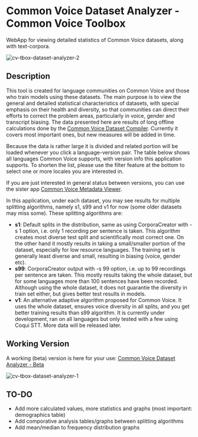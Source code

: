 # Common Voice Dataset Analyzer - Common Voice Toolbox

WebApp for viewing detailed statistics of Common Voice datasets, along with text-corpora.

![cv-tbox-dataset-analyzer-2](https://user-images.githubusercontent.com/8849617/196783472-c6267eaf-40e5-4cc6-b505-37c925775330.png)

## Description

This tool is created for language communities on Common Voice and those who train models using these datasets. The main purpose is to view the general and detailed statistical characteristics of datasets, with special emphasis on their health and diversity, so that communities can direct their efforts to correct the problem areas, particularly in voice, gender and transcript biasing. The data presented here are results of long offline calculations done by the [Common Voice Dataset Compiler](https://github.com/HarikalarKutusu/cv-tbox-dataset-compiler). Currently it covers most important ones, but new measures will be added in time.

Because the data is rather large it is divided and related portion will be loaded whenever you click a language-version pair. The table below shows all languages Common Voice supports, with version info this application supports. To shorten the list, please use the filter feature at the bottom to select one or more locales you are interested in.

If you are just interested in general status between versions, you can use the sister app [Common Voice Metadata Viewer](https://cv-metadata-viewer.netlify.app/).

In this application, under each dataset, you may see results for multiple splitting algorithms, namely s1, s99 and v1 for now (some older datasets may miss some). These splitting algorithms are:

- **s1**: Default splits in the distribution, same as using CorporaCreator with -s 1 option, i.e. only 1 recording per sentence is taken. This algorithm creates most diverse test split and scientifically most correct one. On the other hand it mostly results in taking a small/smaller portion of the dataset, especially for low resource languages. The training set is generally least diverse and small, resulting in biasing (voice, gender etc).
- **s99**: CorporaCreator output with -s 99 option, i.e. up to 99 recordings per sentence are taken. This mostly results taking the whole dataset, but for some languages more than 100 sentences have been recorded. Although using the whole dataset, it does not guarantie the diversity in train set either, but gives better test results in models.
- **v1**: An alternative adaptive algorithm proposed for Common Voice. It uses the whole dataset, ensures voice diversity in all splits, and you get better training results than s99 algorithm. It is currently under development, ran on all languages but only tested with a few using Coqui STT. More data will be released later.

## Working Version

A working (beta) version is here for your use: [Common Voice Dataset Analyzer - Beta](https://cv-dataset-analyzer.netlify.app/)

![cv-tbox-dataset-analyzer-1](https://user-images.githubusercontent.com/8849617/196783531-97c07548-0432-4725-8a45-1f760b62fff3.png)

## TO-DO

- Add more calculated values, more statistics and graphs (most important: demographics table)
- Add comporative analysis tables/graphs between splitting algorithms
- Add mean/median to frequency distribution graphs
